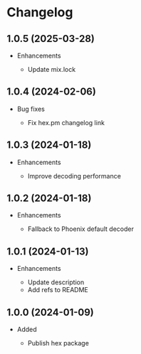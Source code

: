 # Changelog

## 1.0.5 (2025-03-28)

* Enhancements

  * Update mix.lock

## 1.0.4 (2024-02-06)

* Bug fixes

  * Fix hex.pm changelog link

## 1.0.3 (2024-01-18)

* Enhancements

  * Improve decoding performance

## 1.0.2 (2024-01-18)

* Enhancements

  * Fallback to Phoenix default decoder

## 1.0.1 (2024-01-13)

* Enhancements

  * Update description
  * Add refs to README

## 1.0.0 (2024-01-09)

* Added

  * Publish hex package

